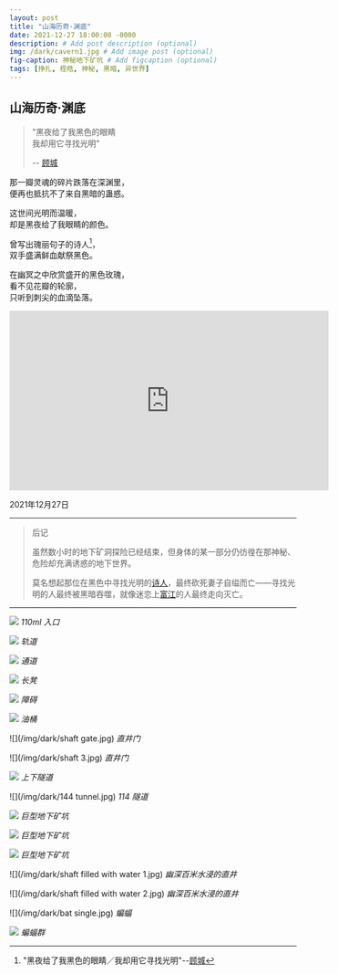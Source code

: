 ```yaml
---
layout: post
title: "山海历奇·渊底"
date: 2021-12-27 18:00:00 -0000
description: # Add post description (optional)
img: /dark/cavern1.jpg # Add image post (optional)
fig-caption: 神秘地下矿坑 # Add figcaption (optional)
tags: [挣扎, 桎梏, 神秘, 黑暗, 异世界]
---
```




## 山海历奇·渊底


>"黑夜给了我黑色的眼睛<br>我却用它寻找光明" 
>
>-- [顾城](https://baike.baidu.com/item/%E9%A1%BE%E5%9F%8E/326108)

那一瓣灵魂的碎片跌落在深渊里，<br>
便再也抵抗不了来自黑暗的蛊惑。


这世间光明而温暖，<br>
却是黑夜给了我眼睛的颜色。


曾写出瑰丽句子的诗人[^1]，<br>
双手盛满鲜血献祭黑色。


在幽冥之中欣赏盛开的黑色玫瑰，<br>
看不见花瓣的轮廓，<br>
只听到刺尖的血滴坠落。

<iframe width="560" height="315" src="https://www.youtube.com/embed/8dn-MDPseIg" title="YouTube video player" frameborder="0" allow="accelerometer; autoplay; clipboard-write; encrypted-media; gyroscope; picture-in-picture" allowfullscreen></iframe>

2021年12月27日

---

>后记
>
>虽然数小时的地下矿洞探险已经结束，但身体的某一部分仍彷徨在那神秘、危险却充满诱惑的地下世界。
>
>莫名想起那位在黑色中寻找光明的[诗人](https://baike.baidu.com/item/%E9%A1%BE%E5%9F%8E/326108)，最终砍死妻子自缢而亡——寻找光明的人最终被黑暗吞噬，就像迷恋上[富江](https://baike.baidu.com/item/%E5%AF%8C%E6%B1%9F/53357)的人最终走向灭亡。



[^1]: "黑夜给了我黑色的眼睛／我却用它寻找光明"--[顾城](https://en.wikipedia.org/wiki/Gu_Cheng)

---



![](/img/dark/entrance.jpg)
*110ml 入口*

![](/img/dark/rail.jpg)
*轨道*

![](/img/dark/passage.jpg)
*通道*

![](/img/dark/bench.jpg)
*长凳*

![](/img/dark/block.jpg)
*障碍*

![](/img/dark/bucket.jpg)
*油桶*

![](/img/dark/shaft gate.jpg)
*直井门*

![](/img/dark/shaft 3.jpg)
*直井门*

![](/img/dark/tunnel3.jpg)
*上下隧道*

![](/img/dark/144 tunnel.jpg)
*114 隧道*

![](/img/dark/cavern1.jpg)
*巨型地下矿坑*

![](/img/dark/cavern2.jpg)
*巨型地下矿坑*

![](/img/dark/cavern5.jpg)
*巨型地下矿坑*

![](/img/dark/shaft filled with water 1.jpg)
*幽深百米水浸的直井*

![](/img/dark/shaft filled with water 2.jpg)
*幽深百米水浸的直井*

![](/img/dark/bat single.jpg)
*蝙蝠*

![](/img/dark/bats.jpg)
*蝙蝠群*

